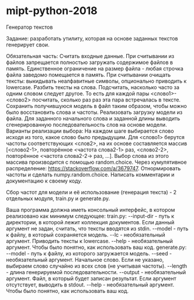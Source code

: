 # mipt-python-2018
Генератор текстов

Задание: разработать утилиту, которая на основе заданных текстов генерирует свои.

Обязательная часть:
Считать входные данные. При считывании из файлов запрещается полностью загружать содержимое файлов в память. Единственное ограничение на размер файла - любая строчка файла заведомо помещается в память.
При считывании очищать тексты: выкидывать неалфавитные символы, опционально приводить к lowercase.
Разбить тексты на слова.
Подсчитать, насколько часто за одним словом следует другое. То есть для каждой пары <слово1>-<слово2> посчитать, сколько раз раз эта пара встречалась в тексте.
Сохранить получившуюся модель в файл таким образом, чтобы можно было восстановить слова и частоты.
Реализовать загрузку модели из файла.
Для заданного начального слова и заданной длины выводить сгенерированную последовательность слов на основе модели. Варианты реализации выбора:
На каждом шаге выбирается слово исходя из того, какое слово было предыдущим. Для <слово1> берутся частоты соответствующих <слов2>, на их основе составляется массив [<слово2-1>, повторённое <частота слова2-1> раз, <слово2-2>, повторённое <частота слова2-2-> раз, ...]. Выбор слова из этого массива производится с помощью random.choice.
Через кумулятивное распределение: https://stackoverflow.com/a/3679747.
Отнормировать частоты и сделать numpy.random.choice.
Написать комментарии и документацию к своему коду.

Сбор частот для модели и её использование (генерация текста) - 2 отдельных модуля, train.py и generate.py.

Ваша программа должна иметь консольный интерфейс, в котором реализовано как минимум следующее:
train.py:
--input-dir - путь к директории, в которой лежит коллекция документов. Если данный аргумент не задан, считать, что тексты вводятся из stdin.
--model - путь к файлу, в который сохраняется модель.
--lc - необязательный аргумент. Приводить тексты к lowercase.
--help - необязательный аргумент. Чтобы было понятно, как использовать ваш код.
generate.py:
--model - путь к файлу, из которого загружается модель.
--seed - необязательный аргумент. Начальное слово. Если не указано, выбираем слово случайно из всех слов (не учитывая частоты).
--length - длина генерируемой последовательности.
--output - необязательный аргумент. Файл, в который будет записан результат. Если аргумент отсутствует, выводить в stdout.
--help - необязательный аргумент. Чтобы было понятно, как использовать ваш код.

